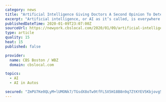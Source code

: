 ```yaml
---
category: news
title: "Artificial Intelligence Giving Doctors A Second Opinion To Detect Breast Cancer"
excerpt: "Artificial intelligence, or AI as it’s called, is everywhere these days, reports CBS2’s Dr. Max Gomez. It’s what’s making driverless cars, smart vacuum cleaners and iPhone assistants possible. It’s also being put to more important uses saving lives, such as improving mammogram detection of breast cancer. Women are telling their ..."
publishedDateTime: 2020-01-09T23:07:00Z
sourceUrl: https://newyork.cbslocal.com/2020/01/09/artificial-intelligence-giving-doctors-a-second-opinion-to-detect-breast-cancer/
type: article
quality: 15
heat: 15
published: false

provider:
  name: CBS Boston / WBZ
  domain: cbslocal.com

topics:
  - AI
  - AI in Autos

secured: "ZmPU7Ke0QLyM+lUMONk7/TGsdX8oTw9tfFL5X5H18B8n9q7ZtKYEV5Kbjovg5gTOshOL2mXDPFrm5DZ6Pz1qwYcmaeowF+vluxjYCOhCxxcm3UTQPYzp96jaV4Xk1bJ0UBo8x+w5G5zGbWHbeIOiPe8siiP3A073pluY6KwtSI8BOXyshuiHJVVmhzPUOA3zfIPInodxbAuywXFq57yzj26t+FZ6migaxOf+BnE4EOYPQ8c7aDKzUYryg7+3NXFzVCAeEz2m4EZdTzMwHPJQ1ZdRu4y/6EfBkrxyqykqhtJiiXAeOztUj+daJAcZUPMg65AaPhS+k8k+a6lsY310q2fC2HTTdWRykN0SjUOyO9AygOEe0lKkLJfZ6FoJ72GOJ49QVUUROG4BcaHkUtfkZ5Fmhifz49KNi76UiFG3SAY/oruASBf4hE45Kvq5RVahKMWKzjjzn6v4unayyGyaiQ==;I7qq8w8+Xe8iHALj8MxuYw=="
---
```


